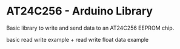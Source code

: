 # AT24C256 - Arduino Library

Basic library to write and send data to an AT24C256 EEPROM chip. 

basic read write example + read write float data example 
